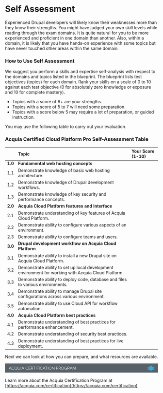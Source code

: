 # Self Assessment

Experienced Drupal developers will likely know their weaknesses more than they know their strengths. You might have judged your own skill levels while reading through the exam domains. It is quite natural for you to be more experienced and proficient in one domain than another. Also, within a domain, it is likely that you have hands-on experience with some topics but have never touched other areas within the same domain.

### How to Use Self Assessment

We suggest you perform a skills and expertise self-analysis with respect to the domains and topics listed in the blueprint. The blueprint lists test objectives \(topics\) for each domain. Rank your skills on a scale of 0 to 10 against each test objective \(0 for absolutely zero knowledge or exposure and 10 for complete mastery\).

* Topics with a score of 8+ are your strengths.
* Topics with a score of 5 to 7 will need some preparation.
* Topics with a score below 5 may require a lot of preparation, or guided instruction.

You may use the following table to carry out your evaluation.

### Acquia Certified Cloud Platform Pro Self-Assessment Table

|  | Topic | Your Score \(1-10\) |
| :--- | :--- | :--- |
|  **1.0** | **Fundamental web hosting concepts** |  |
| 1.1 | Demonstrate knowledge of basic web hosting architecture. |  |
| 1.2 | Demonstrate knowledge of Drupal development workflows. |  |
| 1.3 | Demonstrate knowledge of key security and performance concepts. |  |
| **2.0** | **Acquia Cloud Platform** **features and Interface** |  |
| 2.1 | Demonstrate understanding of key features of Acquia Cloud Platform. |  |
| 2.2 | Demonstrate ability to configure various aspects of an environment. |  |
| 2.3 | Demonstrate ability to configure teams and users. |  |
| **3.0** | **Drupal development workflow on Acquia Cloud Platform** |  |
| 3.1 | Demonstrate ability to install a new Drupal site on Acquia Cloud Platform. |  |
| 3.2 | Demonstrate ability to set up local development environment for working with Acquia Cloud Platform. |  |
| 3.3 | Demonstrate ability to deploy code, database and files to various environments. |  |
| 3.4 | Demonstrate ability to manage Drupal site configurations across various environment. |  |
| 3.5 | Demonstrate ability to use Cloud API for workflow automation. |  |
| **4.0** | **Acquia Cloud Platform** **best practices** |  |
| 4.1 | Demonstrate understanding of best practices for performance enhancement. |  |
| 4.2 | Demonstrate understanding of security best practices. |  |
| 4.3 | Demonstrate understanding of best practices for live deployment. |  |

Next we can look at how you can prepare, and what resources are available.

![](.gitbook/assets/inner-page-footer%20%282%29.png)

Learn more about the Acquia Certification Program at [https://acquia.com/certification](https://acquia.com/certification)

